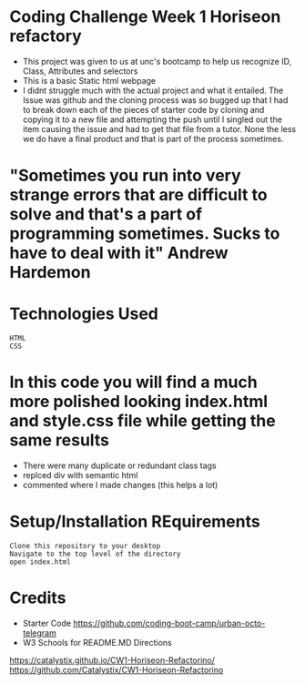 # Coding Challenge Week 1 Horiseon refactory
* This project was given to us at unc's bootcamp to help us recognize ID, Class, Attributes and selectors
* This is a basic Static html webpage
* I didnt struggle much with the actual project and what it entailed. The Issue was github and the cloning process was so bugged up that I had to break down each of the pieces of starter code by cloning and copying it to a new file and attempting the push until I singled out the item causing the issue and had to get that file from a tutor. 
None the less we do have a final product and that is part of the process sometimes.

# "Sometimes you run into very strange errors that are difficult to solve and that's a part of programming sometimes. Sucks to have to deal with it" Andrew Hardemon


# Technologies Used
    HTML
    CSS

# In this code you will find a much more polished looking index.html and style.css file while getting the same results
 * There were many duplicate or redundant class tags
 * replced div with semantic html 
 * commented where I made changes (this helps a lot)

# Setup/Installation REquirements
    Clone this repository to your desktop
    Navigate to the top level of the directory
    open index.html

# Credits
 * Starter Code https://github.com/coding-boot-camp/urban-octo-telegram
 * W3 Schools for README.MD Directions

 https://catalystix.github.io/CW1-Horiseon-Refactorino/
 https://github.com/Catalystix/CW1-Horiseon-Refactorino

 